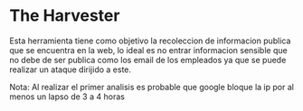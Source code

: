 # The Harvester
Esta herramienta tiene como objetivo la recoleccion de informacion publica que se encuentra en la web, lo ideal es no entrar informacion sensible que no debe de ser publica como los email de los empleados ya que se puede realizar un ataque dirijido a este.

Nota:
Al realizar el primer analisis es probable que google bloque la ip por al menos un lapso de 3 a 4 horas
